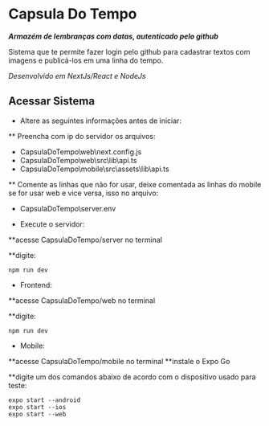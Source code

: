 # Capsula Do Tempo	
	
  ___Armazém de lembranças com datas, autenticado pelo github___
  
  Sistema que te permite fazer login pelo github para cadastrar textos com imagens e publicá-los em uma linha do tempo.
  
  
  *Desenvolvido em NextJs/React e NodeJs*
  
## Acessar Sistema

* Altere as seguintes informações antes de iniciar:

 ** Preencha com ip do servidor os arquivos:
  - CapsulaDoTempo\web\next.config.js
  - CapsulaDoTempo\web\src\lib\api.ts
  - CapsulaDoTempo\mobile\src\assets\lib\api.ts

 ** Comente as linhas que não for usar, deixe comentada as linhas do mobile se for usar web e vice versa, isso no arquivo:
  - CapsulaDoTempo\server\.env

 * Execute o servidor:
 
 **acesse CapsulaDoTempo/server no terminal
 
 **digite:
 ```console
npm run dev 
``` 

 * Frontend: 
 
 **acesse CapsulaDoTempo/web no terminal
 
 **digite:
 ```console
npm run dev 
``` 

* Mobile:

**acesse CapsulaDoTempo/mobile no terminal
**instale o Expo Go

 **digite um dos comandos abaixo de acordo com o dispositivo usado para teste:
 ```console
expo start --android
expo start --ios
expo start --web
```
